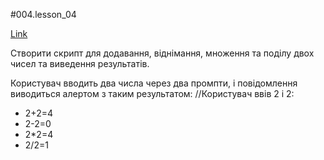 #004.lesson_04

[Link](https://witnesstime.github.io/FrontEndPro_Kolesnikov_HWs/004.lesson_04/index.html)

Створити скрипт для додавання, віднімання, множення та поділу двох чисел та виведення результатів.

Користувач вводить два числа через два промпти, і повідомлення виводиться алертом з таким результатом:
//Користувач ввів 2 і 2:
* 2+2=4
* 2-2=0
* 2*2=4
* 2/2=1
